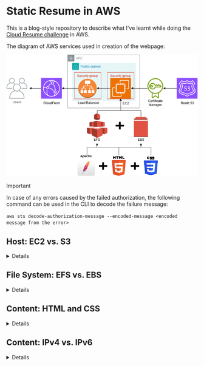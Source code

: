 # Static Resume in AWS
This is a blog-style repository to describe what I've learnt while doing the [Cloud Resume challenge](https://cloudresumechallenge.dev/docs/the-challenge/aws/) in AWS.

The diagram of AWS services used in creation of the webpage:

![Illustration](/Pics/Static%20Resume.png "The diagram showcasing the AWS services used in this practical exercise.")

> [!IMPORTANT]
> In case of any errors caused by the failed authorization, the following command can be used in the CLI to decode the failure message:
> 
> `aws sts decode-authorization-message --encoded-message <encoded message from the error>`
## Host: EC2 vs. S3
<details>

While the authors of the challenge recommended choosing S3 - which makes a lot of sense for static web-pages - I decided to go for EC2 for a couple of reasons. First, I wanted to get some first-hand experience with setting up an Apache server, and second, it was my first real hands-on experience working with Linux, and I was excited to give it a try.

Amazon offers several of their specialized Amazon Linux AMIs, but I opted for Ubuntu as a popular and well-documented OS. It turned out to be the right decision, as every problem I encountered during my work was already covered in helpful threads on Stack Overflow and reddit. It was also a great way to learn more about how SSH connections work - either directly or via a bastion host for instances in private subnets.

Some of the useful and most common commands that I learnt include:

**ls** - lists the contents of the current directory. Helpful options: **-a** to list all entries, **-s** to print the file size, **-l** to present the results in the long list format.

**lsblk** - lists the information about current volumes and partitions. Useful to keep track of the connected EFS and EBS volumes.

**clear** - clears the screen for convenience.

**pwd** - prints the current directory name.

**cd ..** - navigates up a directory.

**whoami** - shows the name of the current user.

**tty** - prints the name of the terminal connected to standard input.

**df** - view the information about the file systems. Useful to keep track of the connected EFS and EBS volumes and to search the instance for large outdated files in need of a clean-up. It helped me to quickly find and remove an obsolete swap file after a hibernation. Helpful options: **-h** for a more convenient presentation of file and directory sizes.

**sudo su -** and **sudo passwd [username]** - useful for changing the default passwords of the root and ubuntu users.

**echo "text" > path/file.txt** - writes the contents of "text" to the specified file. Can also be used in the user data section when spinning up a new instance, e.g., to write something to index.html on start-up.

**cat path/file.txt** - shows (concatenates) the standard output of a file. Easier and faster than viewing a document in vim every time.

**sudo ncdu -x /path/** - uses NCDU disk utility to provide a convenient text-based UI to quickly navigate through directories and check their size. **/path/** denotes the partition, can be replaced with **/** for the root file system. **-x** performs a full scan.
</details>

## File System: EFS vs. EBS
<details>
  
The next choice was between EFS and EBS, so I asked myself: Why not both? Working with these file systems taught me about mounting and unmounting them to an instance and automating the process via the **/etc/fstab** configuration.

EBS is straightforward in that regard and only requires editing the inbound rules in the corresponding security groups, but EFS also needs a mounting point that can be found by going to the EFS menu in AWS Console, choosing the newly created file system, selecting View Details, and then Attach.

Then, to avoid repeating this process upon stopping and restarting the instance, the mount sudo command has to be added at the end of **/etc/fstab** file.

Some of the useful and most common commands that I learnt include:

**sudo mount [options] File_System_Name:/ /path** - mounts the file system at the designated path. Helpful options: **-f** to test the mounting process in a dry run, **-a** to mount all the file systems in fstab, **-v** for a verbose description of what's being done.

One especially important detail was learning the difference between **efs** and **nfs4** options in the manual mounting process. Amazon provides EFS mount helper to simplify the automatic mounting process, but without the set of **amazon-efs-utils** tools, this option has to be changed to **nfs4** in the **sudo mount** command to avoid errors.
</details>

## Content: HTML and CSS
<details>

After setting up the server, it was the time to figure out how to write the web content. Learning the difference and use cases behind HTML and CSS allowed me to differentiate between the structure and style of my web page and understand the reasons behind the best practices associated with them.

I figured out how to create multiple pages in **/var/www/** sub-directories and connect them with `<a href="filename.html"></a>` commands. I made sure to avoid any individual style edits in my HTML files for this project and do all the formatting via the CSS, although the option to correct particular elements with the inline `style` attributes within elements or with the `<style></style>` element within the `<head>` section is also helpful in a pinch and overrides whatever is written in the attached CSS.

A quick example:

`<li style="color:green;">List Item</li>` - produces a green list item.

While this fragment defines an internal CSS for an entire page: 

```
<!DOCTYPE html>
<html>
<head>
<style>
body {background-color: powderblue;}
h1   {color: blue;}
p    {color: red;}
</style>
</head>
<body>

<h1>This is a heading</h1>
<p>This is a paragraph.</p>

</body>
</html>
```
</details>

## Content: IPv4 vs. IPv6
<details>
  
Ever since AWS started to charge $0.005/h per IPv4 in February, I considered switching to IPv6 as a matter of experiment. 

Such services as an Application Load Balancer require a minimum of two subnets with their own public IPs, and another Elastic IPv4 is needed for my EC2 to make sure it remains in place after stopping and starting the instance. 

I ended up preserving the IPv4 architecture, because the Load Balancer does not support IPv6-only setup - the only option is dual-stack, which does not help my situation. And while load balancing is not strictly needed for a small project like that, I wanted to keep it to showcase the operation on a small scale.

Still, it was a helpful experience figuring out how to switch an EC2 instance from IPv4 to IPv6, and I am leaving a short instruction about it here for the future reference:

1. Navigate to the VPC in which your EC2 instance is situated.
2. Click the **VPC ID**, then **Actions** -> **Edit CIDR**.
   ![Illustration](/Pics/firefox_dn03KSoPBb.gif "A small GIF demo.")
3. 
</details>
